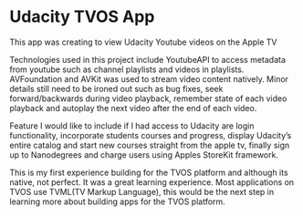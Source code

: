 <H1>Udacity TVOS App </H1>

This app was creating to view Udacity Youtube videos on the Apple TV

Technologies used in this project include YoutubeAPI to access metadata from youtube such as channel playlists and videos in playlists. AVFoundation and AVKit was used to stream video content natively.  Minor details still need to be ironed out such as bug fixes, seek forward/backwards during video playback, remember state of each video playback and autoplay the next video after the end of each video.

Feature I would like to include if I had access to Udacity are login functionality, incorporate students courses and progress, display Udacity’s entire catalog and start new courses straight from the apple tv, finally sign up to Nanodegrees and charge users using Apples StoreKit framework. 

This is my first experience building for the TVOS platform and although its native, not perfect. It was a great learning experience. Most applications on TVOS use TVML(TV Markup Language), this would be the next step in learning more about building apps for the TVOS platform.
